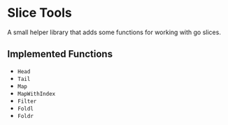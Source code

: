 # Slice Tools

A small helper library that adds some functions for working
with go slices.

## Implemented Functions

- `Head`
- `Tail`
- `Map`
- `MapWithIndex`
- `Filter`
- `Foldl`
- `Foldr`
